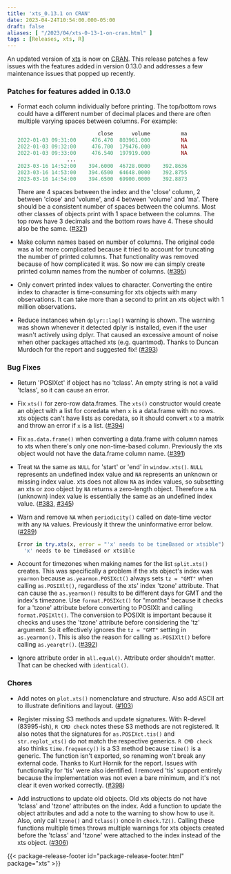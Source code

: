 ```yaml
---
title: 'xts_0.13.1 on CRAN'
date: 2023-04-24T10:54:00.000-05:00
draft: false
aliases: [ "/2023/04/xts-0-13-1-on-cran.html" ]
tags : [Releases, xts, R]
---
```


An updated version of [xts](http://cran.r-project.org/package=xts) is now on [CRAN](http://cran.r-project.org/). This release patches a few issues with the features added in version 0.13.0 and addresses a few maintenance issues that popped up recently.

<!--more-->

### Patches for features added in 0.13.0

* Format each column individually before printing. The top/bottom rows could have a different number of decimal places and there are often multiple varying spaces between columns. For example:

    ```r
                              close      volume          ma
    2022-01-03 09:31:00     476.470  803961.000          NA
    2022-01-03 09:32:00     476.700  179476.000          NA
    2022-01-03 09:33:00     476.540  197919.000          NA
                    ...
    2023-03-16 14:52:00    394.6000  46728.0000    392.8636
    2023-03-16 14:53:00    394.6500  64648.0000    392.8755
    2023-03-16 14:54:00    394.6500  69900.0000    392.8873
    ```

    There are 4 spaces between the index and the 'close' column, 2 between 'close' and 'volume', and 4 between 'volume' and 'ma'. There should be a consistent number of spaces between the columns. Most other classes of objects print with 1 space between the columns. The top rows have 3 decimals and the bottom rows have 4. These should also be the same. ([#321](https://github.com/joshuaulrich/xts/issues/321))

* Make column names based on number of columns. The original code was a lot more complicated because it tried to account for truncating the number of printed columns. That functionality was removed because of how complicated it was. So now we can simply create printed column names from the number of columns. ([#395](https://github.com/joshuaulrich/xts/issues/395))

* Only convert printed index values to character. Converting the entire index to character is time-consuming for xts objects with many observations. It can take more than a second to print an xts object with 1 million observations.

* Reduce instances when `dplyr::lag()` warning is shown. The warning was shown whenever it detected dplyr is installed, even if the user wasn't actively using dplyr. That caused an excessive amount of noise when other packages attached xts (e.g. quantmod). Thanks to Duncan Murdoch for the report and suggested fix! ([#393](https://github.com/joshuaulrich/xts/issues/393))

### Bug Fixes

* Return 'POSIXct' if object has no 'tclass'. An empty string is not a valid 'tclass', so it can cause an error.

* Fix `xts()` for zero-row data.frames. The `xts()` constructor would create an object with a list for coredata when `x` is a data.frame with no rows. xts objects can't have lists as coredata, so it should convert `x` to a matrix and throw an error if `x` is a list. ([#394](https://github.com/joshuaulrich/xts/issues/394))

* Fix `as.data.frame()` when converting a data.frame with column names to xts when there's only one non-time-based column. Previously the xts object would not have the data.frame column name. ([#391](https://github.com/joshuaulrich/xts/issues/391))

* Treat `NA` the same as `NULL` for 'start' or 'end' in `window.xts()`. `NULL` represents an undefined index value and `NA` represents an unknown or missing index value. xts does not allow `NA` as index values, so subsetting an xts or zoo object by `NA` returns a zero-length object. Therefore a `NA` (unknown) index value is essentially the same as an undefined index value. ([#383](https://github.com/joshuaulrich/xts/issues/383), [#345](https://github.com/joshuaulrich/xts/issues/345))

* Warn and remove `NA` when `periodicity()` called on date-time vector with any `NA` values. Previously it threw the uninformative error below. ([#289](https://github.com/joshuaulrich/xts/issues/289))

    ```r
    Error in try.xts(x, error = "'x' needs to be timeBased or xtsible") :
      'x' needs to be timeBased or xtsible
    ```

* Account for timezones when making names for the list `split.xts()` creates. This was specifically a problem if the xts object's index was `yearmon` because `as.yearmon.POSIXct()` always sets `tz = "GMT"` when calling `as.POSIXlt()`, regardless of the xts' index 'tzone' attribute.  That can cause the `as.yearmon()` results to be different days for GMT and the index's timezone. Use `format.POSIXct()` for "months" because it checks for a 'tzone' attribute before converting to POSIXlt and calling `format.POSIXlt()`. The conversion to POSIXlt is important because it checks and uses the 'tzone' attribute before considering the 'tz' argument. So it effectively ignores the `tz = "GMT"` setting in `as.yearmon()`. This is also the reason for calling `as.POSIXlt()` before calling `as.yearqtr()`. ([#392](https://github.com/joshuaulrich/xts/issues/392))

* Ignore attribute order in `all.equal()`. Attribute order shouldn't matter. That can be checked with `identical()`.

### Chores

* Add notes on `plot.xts()` nomenclature and structure. Also add ASCII art to illustrate definitions and layout. ([#103](https://github.com/joshuaulrich/xts/issues/103))

* Register missing S3 methods and update signatures. With R-devel (83995-ish), `R CMD check` notes these S3 methods are not registered. It also notes that the signatures for `as.POSIXct.tis()` and `str.replot_xts()` do not match the respective generics. `R CMD check` also thinks `time.frequency()` is a S3 method because `time()` is a generic. The function isn't exported, so renaming won't break any external code. Thanks to Kurt Hornik for the report. Issues with functionality for 'tis' were also identified. I removed 'tis' support entirely because the implementation was not even a bare minimum, and it's not clear it even worked correctly. ([#398](https://github.com/joshuaulrich/xts/issues/398))

* Add instructions to update old objects. Old xts objects do not have 'tclass' and 'tzone' attributes on the index. Add a function to update the object attributes and add a note to the warning to show how to use it. Also, only call `tzone()` and `tclass()` once in `check.TZ()`. Calling these functions multiple times throws multiple warnings for xts objects created before the 'tclass' and 'tzone' were attached to the index instead of the xts object. ([#306](https://github.com/joshuaulrich/xts/issues/306))

{{< package-release-footer id="package-release-footer.html" package="xts" >}}
